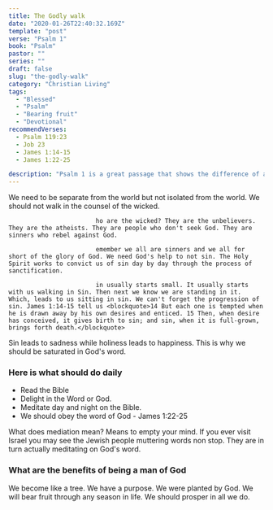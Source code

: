 ```yaml
---
title: The Godly walk
date: "2020-01-26T22:40:32.169Z"
template: "post"
verse: "Psalm 1"
book: "Psalm"
pastor: ""
series: ""
draft: false
slug: "the-godly-walk"
category: "Christian Living"
tags:
  - "Blessed"
  - "Psalm"
  - "Bearing fruit"
  - "Devotional"
recommendVerses: 
  - Psalm 119:23
  - Job 23
  - James 1:14-15
  - James 1:22-25

description: "Psalm 1 is a great passage that shows the difference of a Godly walk vs a non Godly walk"
---
```


We need to be separate from the world but not isolated from the world. We should not walk in the counsel of the wicked.
                            
                            ho are the wicked? They are the unbelievers. They are the atheists. They are people who don't seek God. They are sinners who rebel against God.
                            
                            emember we all are sinners and we all for short of the glory of God. We need God's help to not sin. The Holy Spirit works to convict us of sin day by day through the process of sanctification. 
                            
                            in usually starts small. It usually starts with us walking in Sin. Then next we know we are standing in it. Which, leads to us sitting in sin. We can't forget the progression of sin. James 1:14-15 tell us <blockquote>14 But each one is tempted when he is drawn away by his own desires and enticed. 15 Then, when desire has conceived, it gives birth to sin; and sin, when it is full-grown, brings forth death.</blockquote>

Sin leads to sadness while holiness leads to happiness. This is why we should be saturated in God's word. 

### Here is what should do daily

- Read the Bible 
- Delight in the Word or God. 
- Meditate day and night on the Bible. 
- We should obey the word of God - James 1:22-25

What does mediation mean? Means to empty your mind. If you ever visit Israel you may see the Jewish people muttering words non stop. They are in turn actually meditating on God's word. 


### What are the benefits of being a man of God

We become like a tree. We have a purpose. We were planted by God. We will bear fruit through any season in life. We should prosper in all we do. 
                                                                                                                                                                                                                                                                                                                                                                                                                                                                                                                                                                                                                                                                                                                                                                                                                                                                                                                                                                                                                                                                                                                                                                                                                                                                                                                                                                                                                                                                                                                                                                                                                                                                                                                                                                                                                                                                                                                                                                                                                                                                                                                                                                                                                                                                                                                                                                                                                                                                                                                                                                                                                                                                                                                                                                                                                                                                                                                                                                                                                                                                                                                                                                                                                                                                                                                                                                                                                                                                                                                                                                                                                                                                                                                                                                                                                                                                                                                                                                                                                                                                                                                                                                                                                                                                                                                                                                        